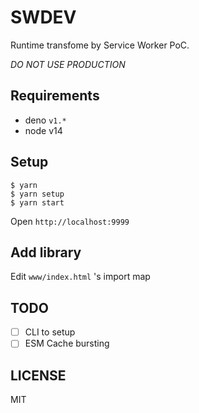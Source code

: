 # SWDEV

Runtime transfome by Service Worker PoC.

_DO NOT USE PRODUCTION_

## Requirements

- deno `v1.*`
- node v14

## Setup

```
$ yarn
$ yarn setup
$ yarn start
```

Open `http://localhost:9999`

## Add library

Edit `www/index.html` 's import map

## TODO

- [ ] CLI to setup
- [ ] ESM Cache bursting

## LICENSE

MIT
